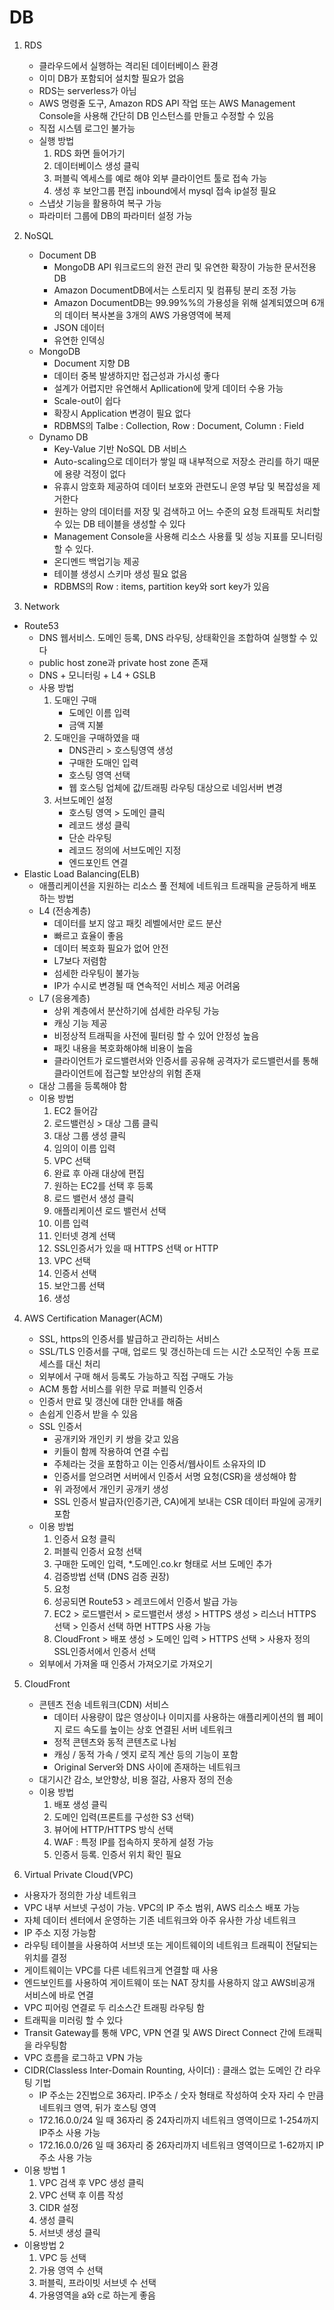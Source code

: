 # DB

1. RDS
    - 클라우드에서 실행하는 격리된 데이터베이스 환경
    - 이미 DB가 포함되어 설치할 필요가 없음
    - RDS는 serverless가 아님
    - AWS 명령줄 도구, Amazon RDS API 작업 또는 AWS Management Console을 사용해 간단히 DB 인스턴스를 만들고 수정할 수 있음
    - 직접 시스템 로그인 불가능
    - 실행 방법
        1. RDS 화면 들어가기
        2. 데이터베이스 생성 클릭
        3. 퍼블릭 엑세스를 예로 해야 외부 클라이언트 툴로 접속 가능
        4. 생성 후 보안그룹 편집 inbound에서 mysql 접속 ip설정 필요
    - 스냅샷 기능을 활용하여 복구 가능
    - 파라미터 그룹에 DB의 파라미터 설정 가능

2. NoSQL
    - Document DB
        - MongoDB API 워크로드의 완전 관리 및 유연한 확장이 가능한 문서전용 DB
        - Amazon DocumentDB에서는 스토리지 및 컴퓨팅 분리 조정 가능
        - Amazon DocumentDB는 99.99%%의 가용성을 위해 설계되였으며 6개의 데이터 복사본을 3개의 AWS 가용영역에 복제
        - JSON 데이터
        - 유연한 인덱싱
    - MongoDB
        - Document 지향 DB
        - 데이터 중복 발생하지만 접근성과 가시성 좋다
        - 설계가 어렵지만 유연해서 Apllication에 맞게 데이터 수용 가능
        - Scale-out이 쉽다
        - 확장시 Application 변경이 필요 없다
        - RDBMS의 Talbe : Collection, Row : Document, Column : Field
    - Dynamo DB
        - Key-Value 기반 NoSQL DB 서비스
        - Auto-scaling으로 데이터가 쌓일 때 내부적으로 저장소 관리를 하기 때문에 용량 걱정이 없다
        - 유휴시 암호화 제공하여 데이터 보호와 관련도니 운영 부담 및 복잡성을 제거한다
        - 원하는 양의 데이터를 저장 및 검색하고 어느 수준의 요청 트래픽토 처리할 수 있는 DB 테이블을 생성할 수 있다
        - Management Console을 사용해 리소스 사용률 및 성능 지표를 모니터링 할 수 있다. 
        - 온디멘드 백업기능 제공
        - 테이블 생성시 스키마 생성 필요 없음
        - RDBMS의 Row : items, partition key와 sort key가 있음

3. Network
- Route53
    - DNS 웹서비스. 도메인 등록, DNS 라우팅, 상태확인을 조합하여 실행할 수 있다
    - public host zone과 private host zone 존재
    - DNS + 모니터링 + L4 + GSLB
    - 사용 방법
        1. 도매인 구매
            - 도메인 이름 입력
            - 금액 지불
        2. 도매인을 구매하였을 때
            - DNS관리 > 호스팅영역 생성
            - 구매한 도매인 입력
            - 호스팅 영역 선택
            - 웹 호스팅 업체에 값/트래핑 라우팅 대상으로 네임서버 변경
        3. 서브도메인 설정
            - 호스팅 영역 > 도메인 클릭
            - 레코드 생성 클릭
            - 단순 라우팅
            - 레코드 정의에 서브도메인 지정
            - 엔드포인트 연결
- Elastic Load Balancing(ELB)
    - 애플리케이션을 지원하는 리소스 풀 전체에 네트워크 트래픽을 균등하게 배포하는 방법
    - L4 (전송계층)
        - 데이터를 보지 않고 패킷 레벨에서만 로드 분산
        - 빠르고 효율이 좋음
        - 데이터 복호화 필요가 없어 안전
        - L7보다 저렴함
        - 섬세한 라우팅이 불가능
        - IP가 수시로 변경될 때 연속적인 서비스 제공 어려움
    - L7 (응용계층)
        - 상위 계층에서 분산하기에 섬세한 라우팅 가능
        - 캐싱 기능 제공
        - 비정상적 트래픽을 사전에 필터링 할 수 있어 안정성 높음
        - 패킷 내용을 복호화해야해 비용이 높음
        - 클라이언트가 로드밸련서와 인증서를 공유해 공격자가 로드밸런서를 통해 클라이언트에 접근할 보안상의 위험 존재
    - 대상 그룹을 등록해야 함
    - 이용 방법
        1. EC2 들어감
        2. 로드밸런싱 > 대상 그룹 클릭
        3. 대상 그룹 생성 클릭
        4. 임의이 이름 입력
        5. VPC 선택
        6. 완료 후 아래 대상에 편집
        7. 원하는 EC2를 선택 후 등록
        8. 로드 밸런서 생성 클릭
        9. 애플리케이션 로드 밸런서 선택
        10. 이름 입력
        11. 인터넷 경계 선택
        12. SSL인증서가 있을 때 HTTPS 선택 or HTTP
        13. VPC 선택
        14. 인증서 선택
        15. 보안그룹 선택
        16. 생성

4. AWS Certification Manager(ACM)
    - SSL, https의 인증서를 발급하고 관리하는 서비스
    - SSL/TLS 인증서를 구매, 업로드 및 갱신하는데 드는 시간 소모적인 수동 프로세스를 대신 처리
    - 외부에서 구매 해서 등록도 가능하고 직접 구매도 가능
    - ACM 통합 서비스를 위한 무료 퍼블릭 인증서
    - 인증서 만료 및 갱신에 대한 안내를 해줌
    - 손쉽게 인증서 받을 수 있음
    - SSL 인증서
        - 공개키와 개인키 키 쌍을 갖고 있음
        - 키들이 함께 작용하여 연결 수립
        - 주체라는 것을 포함하고 이는 인증서/웹사이트 소유자의 ID
        - 인증서를 얻으려면 서버에서 인증서 서명 요청(CSR)을 생성해야 함
        - 위 과정에서 개인키 공개키 생성
        - SSL 인증서 발급자(인증기관, CA)에게 보내는 CSR 데이터 파일에 공개키 포함
    - 이용 방법
        1. 인증서 요청 클릭
        2. 퍼블릭 인증서 요청 선택
        3. 구매한 도메인 입력, *.도메인.co.kr 형태로 서브 도메인 추가
        4. 검증방법 선택 (DNS 검증 권장)
        5. 요청
        6. 성공되면 Route53 > 레코드에서 인증서 발급 가능
        7. EC2 > 로드밸런서 > 로드밸런서 생성 > HTTPS 생성 > 리스너 HTTPS 선택 > 인증서 선택 하면 HTTPS 사용 가능
        8. CloudFront > 배포 생성 > 도메인 입력 > HTTPS 선택 > 사용자 정의 SSL인증서에서 인증서 선택
    - 외부에서 가져올 때 인증서 가져오기로 가져오기

5. CloudFront
    - 콘텐츠 전송 네트워크(CDN) 서비스
        - 데이터 사용량이 많은 영상이나 이미지를 사용하는 애플리케이션의 웹 페이지 로드 속도를 높이는 상호 연결된 서버 네트워크
        - 정적 콘텐츠와 동적 콘텐츠로 나뉨
        - 캐싱 / 동적 가속 / 엣지 로직 계산 등의 기능이 포함
        - Original Server와 DNS 사이에 존재하는 네트워크
    - 대기시간 감소, 보안향상, 비용 절감, 사용자 정의 전송
    - 이용 방법
        1. 배포 생성 클릭
        2. 도메인 입력(프론트를 구성한 S3 선택)
        3. 뷰어에 HTTP/HTTPS 방식 선택
        4. WAF : 특정 IP를 접속하지 못하게 설정 가능
        5. 인증서 등록. 인증서 위치 확인 필요

6. Virtual Private Cloud(VPC)
- 사용자가 정의한 가상 네트워크
- VPC 내부 서브넷 구성이 가능. VPC의 IP 주소 범위, AWS 리소스 배포 가능
- 자체 데이터 센터에서 운영하는 기존 네트워크와 아주 유사한 가상 네트워크
- IP 주소 지정 가능함
- 라우팅 테이블을 사용하여 서브넷 또는 게이트웨이의 네트워크 트래픽이 전달되는 위치를 결정
- 게이트웨이는 VPC를 다른 네트워크게 연결할 때 사용
- 엔드보인트를 사용하여 게이트웨이 또는 NAT 장치를 사용하지 않고 AWS비공개 서비스에 바로 연결
- VPC 피어링 연결로 두 리소스간 트래핑 라우팅 함
- 트래픽을 미러링 할 수 있다
- Transit Gateway를 통해 VPC, VPN 연결 및 AWS Direct Connect 간에 트래픽을 라우팅함
- VPC 흐름을 로그하고 VPN 가능
- CIDR(Classless Inter-Domain Rounting, 사이더) : 클래스 없는 도메인 간 라우팅 기법
    - IP 주소는 2진법으로 36자리. IP주소 / 숫자 형태로 작성하여 숫자 자리 수 만큼 네트워크 영역, 뒤가 호스팅 영역
    - 172.16.0.0/24 일 때 36자리 중 24자리까지 네트워크 영역이므로 1-254까지 IP주소 사용 가능
    - 172.16.0.0/26 일 때 36자리 중 26자리까지 네트워크 영역이므로 1-62까지 IP주소 사용 가능
- 이용 방법 1
    1. VPC 검색 후 VPC 생성 클릭
    2. VPC 선택 후 이름 작성
    3. CIDR 설정
    4. 생성 클릭
    5. 서브넷 생성 클릭
- 이용방법 2
    1. VPC 등 선택
    2. 가용 영역 수 선택
    3. 퍼블릭, 프라이빗 서브넷 수 선택
    4. 가용영역을 a와 c로 하는게 좋음
